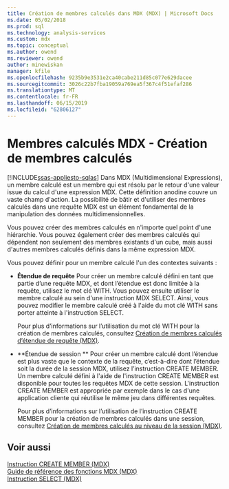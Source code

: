 ```yaml
---
title: Création de membres calculés dans MDX (MDX) | Microsoft Docs
ms.date: 05/02/2018
ms.prod: sql
ms.technology: analysis-services
ms.custom: mdx
ms.topic: conceptual
ms.author: owend
ms.reviewer: owend
author: minewiskan
manager: kfile
ms.openlocfilehash: 9235b9e3531e2ca40cabe211d85c077e629dacee
ms.sourcegitcommit: 3026c22b7fba19059a769ea5f367c4f51efaf286
ms.translationtype: MT
ms.contentlocale: fr-FR
ms.lasthandoff: 06/15/2019
ms.locfileid: "62806127"
---
```

# <a name="mdx-calculated-members---building-calculated-members"></a>Membres calculés MDX - Création de membres calculés
[!INCLUDE[ssas-appliesto-sqlas](../../../includes/ssas-appliesto-sqlas.md)]
  Dans MDX (Multidimensional Expressions), un membre calculé est un membre qui est résolu par le retour d'une valeur issue du calcul d'une expression MDX. Cette définition anodine couvre un vaste champ d'action. La possibilité de bâtir et d'utiliser des membres calculés dans une requête MDX est un élément fondamental de la manipulation des données multidimensionnelles.  
  
 Vous pouvez créer des membres calculés en n'importe quel point d'une hiérarchie. Vous pouvez également créer des membres calculés qui dépendent non seulement des membres existants d'un cube, mais aussi d'autres membres calculés définis dans la même expression MDX.  
  
 Vous pouvez définir pour un membre calculé l'un des contextes suivants :  
  
-   **Étendue de requête** Pour créer un membre calculé défini en tant que partie d’une requête MDX, et dont l’étendue est donc limitée à la requête, utilisez le mot clé WITH. Vous pouvez ensuite utiliser le membre calculé au sein d'une instruction MDX SELECT. Ainsi, vous pouvez modifier le membre calculé créé à l'aide du mot clé WITH sans porter atteinte à l'instruction SELECT.  
  
     Pour plus d’informations sur l’utilisation du mot clé WITH pour la création de membres calculés, consultez [Création de membres calculés d’étendue de requête &#40;MDX&#41;](../../../analysis-services/multidimensional-models/mdx/mdx-calculated-members-query-scoped-calculated-members.md).  
  
-   **Étendue de session ** Pour créer un membre calculé dont l’étendue est plus vaste que le contexte de la requête, c’est-à-dire dont l’étendue soit la durée de la session MDX, utilisez l’instruction CREATE MEMBER. Un membre calculé défini à l'aide de l'instruction CREATE MEMBER est disponible pour toutes les requêtes MDX de cette session. L'instruction CREATE MEMBER est appropriée par exemple dans le cas d'une application cliente qui réutilise le même jeu dans différentes requêtes.  
  
     Pour plus d’informations sur l’utilisation de l’instruction CREATE MEMBER pour la création de membres calculés dans une session, consultez [Création de membres calculés au niveau de la session &#40;MDX&#41;](../../../analysis-services/multidimensional-models/mdx/mdx-calculated-members-session-scoped-calculated-members.md).  
  
## <a name="see-also"></a>Voir aussi  
 [Instruction CREATE MEMBER &#40;MDX&#41;](../../../mdx/mdx-data-definition-create-member.md)   
 [Guide de référence des fonctions MDX &#40;MDX&#41;](../../../mdx/mdx-function-reference-mdx.md)   
 [Instruction SELECT &#40;MDX&#41;](../../../mdx/mdx-data-manipulation-select.md)  
  
  
